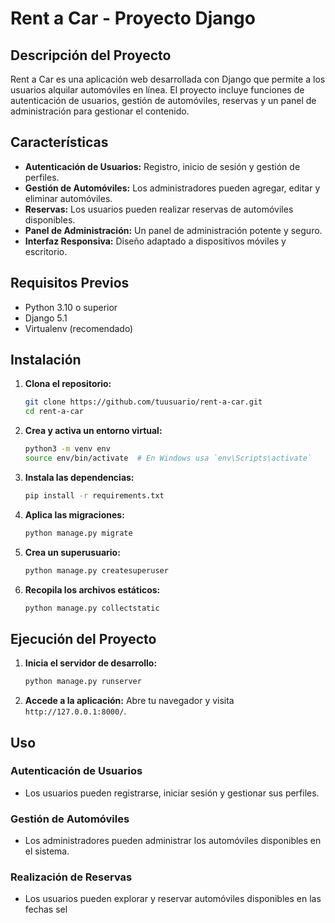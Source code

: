 # Rent a Car - Proyecto Django

## Descripción del Proyecto

Rent a Car es una aplicación web desarrollada con Django que permite a los usuarios alquilar automóviles en línea. El proyecto incluye funciones de autenticación de usuarios, gestión de automóviles, reservas y un panel de administración para gestionar el contenido.

## Características

- **Autenticación de Usuarios:** Registro, inicio de sesión y gestión de perfiles.
- **Gestión de Automóviles:** Los administradores pueden agregar, editar y eliminar automóviles.
- **Reservas:** Los usuarios pueden realizar reservas de automóviles disponibles.
- **Panel de Administración:** Un panel de administración potente y seguro.
- **Interfaz Responsiva:** Diseño adaptado a dispositivos móviles y escritorio.

## Requisitos Previos

- Python 3.10 o superior
- Django 5.1
- Virtualenv (recomendado)

## Instalación

1. **Clona el repositorio:**

   ```bash
   git clone https://github.com/tuusuario/rent-a-car.git
   cd rent-a-car
   ```

2. **Crea y activa un entorno virtual:**

   ```bash
   python3 -m venv env
   source env/bin/activate  # En Windows usa `env\Scripts\activate`
   ```

3. **Instala las dependencias:**

   ```bash
   pip install -r requirements.txt
   ```

4. **Aplica las migraciones:**

   ```bash
   python manage.py migrate
   ```

5. **Crea un superusuario:**

   ```bash
   python manage.py createsuperuser
   ```

6. **Recopila los archivos estáticos:**
   ```bash
   python manage.py collectstatic
   ```

## Ejecución del Proyecto

1. **Inicia el servidor de desarrollo:**

   ```bash
   python manage.py runserver
   ```

2. **Accede a la aplicación:**
   Abre tu navegador y visita `http://127.0.0.1:8000/`.

## Uso

### Autenticación de Usuarios

- Los usuarios pueden registrarse, iniciar sesión y gestionar sus perfiles.

### Gestión de Automóviles

- Los administradores pueden administrar los automóviles disponibles en el sistema.

### Realización de Reservas

- Los usuarios pueden explorar y reservar automóviles disponibles en las fechas sel
